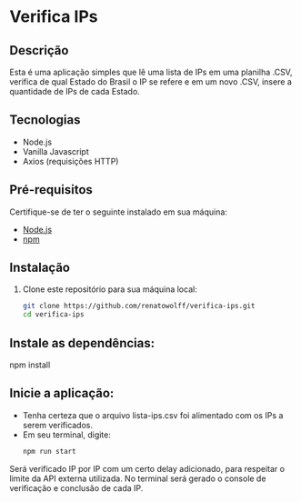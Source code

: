 # Verifica IPs

## Descrição
Esta é uma aplicação simples que lê uma lista de IPs em uma planilha .CSV, verifica de qual Estado do Brasil o IP se refere e em um novo .CSV, insere a quantidade de IPs de cada Estado.

## Tecnologias
- Node.js
- Vanilla Javascript
- Axios (requisições HTTP)

## Pré-requisitos
Certifique-se de ter o seguinte instalado em sua máquina:
- [Node.js](https://nodejs.org/)
- [npm](https://www.npmjs.com/)

## Instalação
1. Clone este repositório para sua máquina local:
   ```sh
   git clone https://github.com/renatowolff/verifica-ips.git
   cd verifica-ips
## Instale as dependências:
npm install

## Inicie a aplicação:
- Tenha certeza que o arquivo lista-ips.csv foi alimentado com os IPs a serem verificados.
- Em seu terminal, digite:
   ```sh
  npm run start

Será verificado IP por IP com um certo delay adicionado, para respeitar o limite da API externa utilizada.
No terminal será gerado o console de verificação e conclusão de cada IP.
